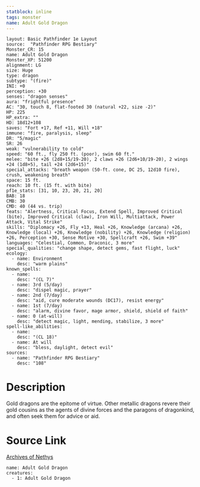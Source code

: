 ```yaml
---
statblock: inline
tags: monster
name: Adult Gold Dragon
---
```

```statblock
layout: Basic Pathfinder 1e Layout
source:  "Pathfinder RPG Bestiary"
Monster_CR: 15
name: Adult Gold Dragon
Monster_XP: 51200
alignment: LG
size: Huge
type: dragon
subtype: "(fire)"
INI: +0
perception: +30
senses: "dragon senses"
aura: "frightful presence"
AC: "30, touch 8, flat-footed 30 (natural +22, size -2)"
HP: 225
HP_extra: ""
HD: 18d12+108
saves: "Fort +17, Ref +11, Will +18"
immune: "fire, paralysis, sleep"
DR: "5/magic"
SR: 26
weak: "vulnerability to cold"
speed: "60 ft., fly 250 ft. (poor), swim 60 ft."
melee: "bite +26 (2d8+15/19-20), 2 claws +26 (2d6+10/19-20), 2 wings +24 (1d8+5), tail +24 (2d6+15)"
special_attacks: "breath weapon (50-ft. cone, DC 25, 12d10 fire), crush, weakening breath"
space: 15 ft.
reach: 10 ft. (15 ft. with bite)
pf1e_stats: [31, 10, 23, 20, 21, 20]
BAB: 18
CMB: 30
CMD: 40 (44 vs. trip)
feats: "Alertness, Critical Focus, Extend Spell, Improved Critical (bite), Improved Critical (claw), Iron Will, Multiattack, Power Attack, Vital Strike"
skills: "Diplomacy +26, Fly +13, Heal +26, Knowledge (arcana) +26, Knowledge (local) +26, Knowledge (nobility) +26, Knowledge (religion) +26, Perception +30, Sense Motive +30, Spellcraft +26, Swim +39"
languages: "Celestial, Common, Draconic, 3 more"
special_qualities: "change shape, detect gems, fast flight, luck"
ecology:
  - name: Environment
    desc: "warm plains"
known_spells:
  - name:
    desc: "(CL 7)"
  - name: 3rd (5/day)
    desc: "dispel magic, prayer"
  - name: 2nd (7/day)
    desc: "aid, cure moderate wounds (DC17), resist energy"
  - name: 1st (7/day)
    desc: "alarm, divine favor, mage armor, shield, shield of faith"
  - name: 0 (at-will)
    desc: "detect magic, light, mending, stabilize, 3 more"
spell-like_abilities:
  - name:
    desc: "(CL 18)"
  - name: At will
    desc: "bless, daylight, detect evil"
sources:
  - name: "Pathfinder RPG Bestiary"
    desc: "108"
```
# Description
Gold dragons are the epitome of virtue. Other metallic dragons revere their gold cousins as the agents of divine forces and the paragons of dragonkind, and often seek them for advice or aid.
# Source Link
[Archives of Nethys](https://aonprd.com/MonsterDisplay.aspx?ItemName=Adult%20Gold%20Dragon)
```encounter-table
name: Adult Gold Dragon
creatures:
  - 1: Adult Gold Dragon
```

